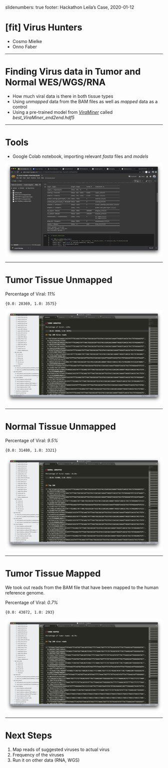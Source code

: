 slidenumbers: true
footer: Hackathon Leila’s Case, 2020-01-12




# [fit] Virus Hunters

- Cosmo Mielke
- Onno Faber

---

# Finding Virus data in Tumor and Normal WES/WGS/RNA

- How much viral data is there in both tissue types
- Using *unmapped* data from the BAM files as well as *mapped* data as a control
- Using a pre-trained model from [*ViraMiner*](https://github.com/NeuroCSUT/ViraMiner) called *best_ViraMiner_end2end.hdf5*

---

# Tools

- Google Colab notebook, importing relevant *fasta* files and *models*

![inline](5.png)

---

# Tumor Tissue Unmapped

Percentage of Viral: *11%*

	{0.0: 28369, 1.0: 3575}

![left](1.png)


---

# Normal Tissue Unmapped

Percentage of Viral: *9.5%*

	{0.0: 31480, 1.0: 3321}


![left](2.png)



---

# Tumor Tissue Mapped

We took out reads from the BAM file that have been mapped to the human reference genome.

Percentage of Viral: *0.7%*

	{0.0: 43072, 1.0: 293}


![left](3.png)



---

# Next Steps

1. Map reads of suggested viruses to actual virus
2. Frequency of the viruses
3. Run it on other data (RNA, WGS)

